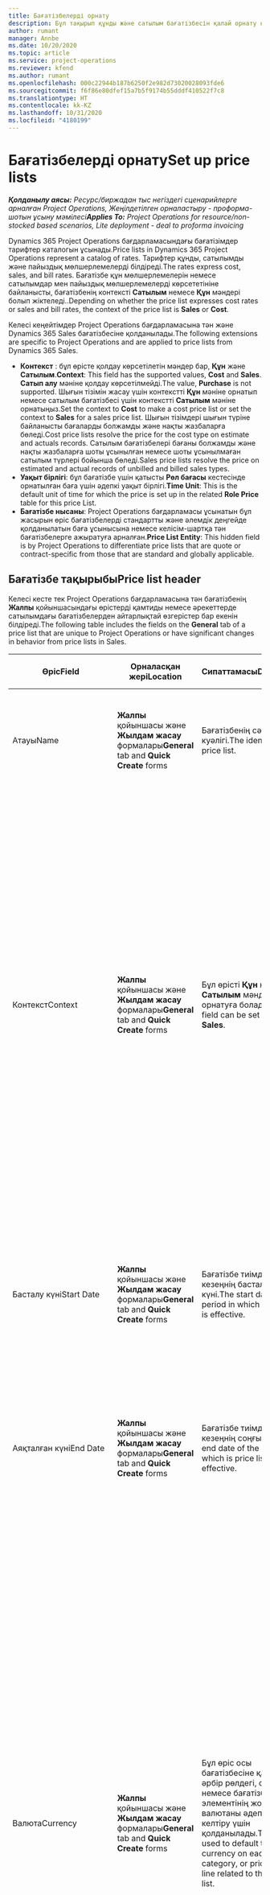 ```yaml
---
title: Бағатізбелерді орнату
description: Бұл тақырып құнды және сатылым бағатізбесін қалай орнату керектігі туралы ақпарат береді.
author: rumant
manager: Annbe
ms.date: 10/20/2020
ms.topic: article
ms.service: project-operations
ms.reviewer: kfend
ms.author: rumant
ms.openlocfilehash: 000c22944b187b6250f2e982d73020028093fde6
ms.sourcegitcommit: f6f86e80dfef15a7b5f9174b55dddf410522f7c8
ms.translationtype: HT
ms.contentlocale: kk-KZ
ms.lasthandoff: 10/31/2020
ms.locfileid: "4180199"
---
```

# <a name="set-up-price-lists"></a><span data-ttu-id="dfb37-103">Бағатізбелерді орнату</span><span class="sxs-lookup"><span data-stu-id="dfb37-103">Set up price lists</span></span>

<span data-ttu-id="dfb37-104">_**Қолданылу аясы:** Ресурс/биржадан тыс негіздегі сценарийлерге арналған Project Operations, Жеңілдетілген орналастыру - проформа-шотын ұсыну мәмілесі_</span><span class="sxs-lookup"><span data-stu-id="dfb37-104">_**Applies To:** Project Operations for resource/non-stocked based scenarios, Lite deployment - deal to proforma invoicing_</span></span>

<span data-ttu-id="dfb37-105">Dynamics 365 Project Operations бағдарламасындағы бағатізімдер тарифтер каталогын ұсынады.</span><span class="sxs-lookup"><span data-stu-id="dfb37-105">Price lists in Dynamics 365 Project Operations represent a catalog of rates.</span></span> <span data-ttu-id="dfb37-106">Тарифтер құнды, сатылымды және пайыздық мөлшерлемелерді білдіреді.</span><span class="sxs-lookup"><span data-stu-id="dfb37-106">The rates express cost, sales, and bill rates.</span></span> <span data-ttu-id="dfb37-107">Бағатізбе құн мөлшерлемелерін немесе сатылымдар мен пайыздық мөлшерлемелерді көрсететініне байланысты, бағатізбенің контексті **Сатылым** немесе **Құн** мәндері болып жіктеледі..</span><span class="sxs-lookup"><span data-stu-id="dfb37-107">Depending on whether the price list expresses cost rates or sales and bill rates, the context of the price list is **Sales** or **Cost**.</span></span>

<span data-ttu-id="dfb37-108">Келесі кеңейтімдер Project Operations бағдарламасына тән және Dynamics 365 Sales бағатізбесіне қолданылады.</span><span class="sxs-lookup"><span data-stu-id="dfb37-108">The following extensions are specific to Project Operations and are applied to price lists from Dynamics 365 Sales.</span></span>

- <span data-ttu-id="dfb37-109">**Контекст** : бұл өрісте қолдау көрсетілетін мәндер бар, **Құн** және **Сатылым**.</span><span class="sxs-lookup"><span data-stu-id="dfb37-109">**Context**: This field has the supported values, **Cost** and **Sales**.</span></span> <span data-ttu-id="dfb37-110">**Сатып алу** мәніне қолдау көрсетілмейді.</span><span class="sxs-lookup"><span data-stu-id="dfb37-110">The value, **Purchase** is not supported.</span></span> <span data-ttu-id="dfb37-111">Шығын тізімін жасау үшін контекстті **Құн** мәніне орнатып немесе сатылым бағатізбесі үшін контекстті **Сатылым** мәніне орнатыңыз.</span><span class="sxs-lookup"><span data-stu-id="dfb37-111">Set the context to **Cost** to make a cost price list or set the context to **Sales** for a sales price list.</span></span> <span data-ttu-id="dfb37-112">Шығын тізімдері шығын түріне байланысты бағаларды болжамды және нақты жазбаларға бөледі.</span><span class="sxs-lookup"><span data-stu-id="dfb37-112">Cost price lists resolve the price for the cost type on estimate and actuals records.</span></span> <span data-ttu-id="dfb37-113">Сатылым бағатізбелері бағаны болжамды және нақты жазбаларға шоты ұсынылған немесе шоты ұсынылмаған сатылым түрлері бойынша бөледі.</span><span class="sxs-lookup"><span data-stu-id="dfb37-113">Sales price lists resolve the price on estimated and actual records of unbilled and billed sales types.</span></span>
- <span data-ttu-id="dfb37-114">**Уақыт бірлігі**: бұл бағатізбе үшін қатысты **Рөл бағасы** кестесінде орнатылған баға үшін әдепкі уақыт бірлігі.</span><span class="sxs-lookup"><span data-stu-id="dfb37-114">**Time Unit**: This is the default unit of time for which the price is set up in the related **Role Price** table for this price List.</span></span>
- <span data-ttu-id="dfb37-115">**Бағатізбе нысаны**: Project Operations бағдарламасы ұсынатын бұл жасырын өріс бағатізбелерді стандартты және әлемдік деңгейде қолданылатын баға ұсынысына немесе келісім-шартқа тән бағатізбелерге ажыратуға арналған.</span><span class="sxs-lookup"><span data-stu-id="dfb37-115">**Price List Entity**: This  hidden field is by Project Operations to differentiate price lists that are quote or contract-specific from those that are standard and globally applicable.</span></span>

## <a name="price-list-header"></a><span data-ttu-id="dfb37-116">Бағатізбе тақырыбы</span><span class="sxs-lookup"><span data-stu-id="dfb37-116">Price list header</span></span>

<span data-ttu-id="dfb37-117">Келесі кесте тек Project Operations бағдарламасына тән бағатізбенің **Жалпы** қойыншасындағы өрістерді қамтиды немесе әрекеттерде сатылымдағы бағатізбелерден айтарлықтай өзгерістер бар екенін білдіреді.</span><span class="sxs-lookup"><span data-stu-id="dfb37-117">The following table includes the fields on the **General** tab of a price list that are unique to Project Operations or have significant changes in behavior from price lists in Sales.</span></span>

| <span data-ttu-id="dfb37-118">Өріс</span><span class="sxs-lookup"><span data-stu-id="dfb37-118">Field</span></span> | <span data-ttu-id="dfb37-119">Орналасқан жері</span><span class="sxs-lookup"><span data-stu-id="dfb37-119">Location</span></span> | <span data-ttu-id="dfb37-120">Сипаттамасы</span><span class="sxs-lookup"><span data-stu-id="dfb37-120">Description</span></span> | <span data-ttu-id="dfb37-121">Төменгі әсер</span><span class="sxs-lookup"><span data-stu-id="dfb37-121">Downstream impact</span></span> |
| --- | --- | --- | --- |
| <span data-ttu-id="dfb37-122">Атауы</span><span class="sxs-lookup"><span data-stu-id="dfb37-122">Name</span></span> | <span data-ttu-id="dfb37-123">**Жалпы** қойыншасы және **Жылдам жасау** формалары</span><span class="sxs-lookup"><span data-stu-id="dfb37-123">**General** tab and **Quick Create** forms</span></span> | <span data-ttu-id="dfb37-124">Бағатізбенің сәйкестік куәлігі.</span><span class="sxs-lookup"><span data-stu-id="dfb37-124">The identity of the price list.</span></span> | <span data-ttu-id="dfb37-125">Бағатізбеде бұл мән барлық тізім беттерінде және ашылмалы опцияларда көрсетілген.</span><span class="sxs-lookup"><span data-stu-id="dfb37-125">The price list is shown with this value on all list pages and drop-down options.</span></span>|
| <span data-ttu-id="dfb37-126">Контекст</span><span class="sxs-lookup"><span data-stu-id="dfb37-126">Context</span></span> | <span data-ttu-id="dfb37-127">**Жалпы** қойыншасы және **Жылдам жасау** формалары</span><span class="sxs-lookup"><span data-stu-id="dfb37-127">**General** tab and **Quick Create** forms</span></span> | <span data-ttu-id="dfb37-128">Бұл өрісті **Құн** немесе **Сатылым** мәндеріне орнатуға болады.</span><span class="sxs-lookup"><span data-stu-id="dfb37-128">This field can be set to **Cost** or **Sales**.</span></span> | <span data-ttu-id="dfb37-129">**Құн** мәніне орнатылған бағатізбе болжамды құн мен нақты құн мәндері үшін бағаны іздеу мақсатында пайдаланылады.</span><span class="sxs-lookup"><span data-stu-id="dfb37-129">A price list set to **Cost** is used to look up the price for cost estimates and cost actuals.</span></span> <span data-ttu-id="dfb37-130">**Сатылым** мәніне орнатылған бағатізбе болжамды сатылым мен сатылымның нақты мәндері үшін бағаны іздеу үшін пайдаланылады.</span><span class="sxs-lookup"><span data-stu-id="dfb37-130">A price list set to **Sales** is used to look up the price for sales estimates and sales actuals.</span></span> <span data-ttu-id="dfb37-131">Тек **Сатылым** күйіне орнатылған контексті бар бағатізбелерді тұтынушылар, баға ұсыныстары немесе келісім-шартқа арналған жоба бағатізбелеріне тіркеуге болады.</span><span class="sxs-lookup"><span data-stu-id="dfb37-131">Only price lists that have the context set to **Sales** can be attached to project price lists for customers, project quotes, and project contracts.</span></span> |
| <span data-ttu-id="dfb37-132">Басталу күні</span><span class="sxs-lookup"><span data-stu-id="dfb37-132">Start Date</span></span> | <span data-ttu-id="dfb37-133">**Жалпы** қойыншасы және **Жылдам жасау** формалары</span><span class="sxs-lookup"><span data-stu-id="dfb37-133">**General** tab and **Quick Create** forms</span></span> | <span data-ttu-id="dfb37-134">Бағатізбе тиімді болатын кезеңнің басталған күні.</span><span class="sxs-lookup"><span data-stu-id="dfb37-134">The start date of the period in which is price list is effective.</span></span> | <span data-ttu-id="dfb37-135">**Аяқталу күні** өрісімен бірге бұл өріс белгілі бір болжамды немесе нақты жолға қандай бағатізбе қолданылатынын анықтау үшін пайдаланылады.</span><span class="sxs-lookup"><span data-stu-id="dfb37-135">With the **End Date** field, this field is used to determine which price list is applicable for a certain estimate or actual line.</span></span> |
| <span data-ttu-id="dfb37-136">Аяқталған күні</span><span class="sxs-lookup"><span data-stu-id="dfb37-136">End Date</span></span> | <span data-ttu-id="dfb37-137">**Жалпы** қойыншасы және **Жылдам жасау** формалары</span><span class="sxs-lookup"><span data-stu-id="dfb37-137">**General** tab and **Quick Create** forms</span></span> | <span data-ttu-id="dfb37-138">Бағатізбе тиімді болатын кезеңнің соңғы күні.</span><span class="sxs-lookup"><span data-stu-id="dfb37-138">The end date of the period in which is price list is effective.</span></span> | <span data-ttu-id="dfb37-139">**Басталу күні** өрісімен бірге бұл өріс белгілі бір болжамды немесе нақты жолға қандай бағатізбе қолданылатынын анықтау үшін пайдаланылады.</span><span class="sxs-lookup"><span data-stu-id="dfb37-139">With the **Start Date** field, this field is used to determine which price list is applicable for a certain estimate or actual line.</span></span> |
| <span data-ttu-id="dfb37-140">Валюта</span><span class="sxs-lookup"><span data-stu-id="dfb37-140">Currency</span></span> | <span data-ttu-id="dfb37-141">**Жалпы** қойыншасы және **Жылдам жасау** формалары</span><span class="sxs-lookup"><span data-stu-id="dfb37-141">**General** tab and **Quick Create** forms</span></span> | <span data-ttu-id="dfb37-142">Бұл өріс осы бағатізбесіне қатысты әрбір рөлдегі, санаттағы немесе бағатізбе элементінің жолындағы валютаны әдепкі мәнге келтіру үшін қолданылады.</span><span class="sxs-lookup"><span data-stu-id="dfb37-142">This field is used to default the currency on each role, category, or price list item line related to this price list.</span></span> | <span data-ttu-id="dfb37-143">**Сатылым** ішінде бағатізбелер, рөлдер, санаттар немесе бағатізбе элементінің жолдарын осы валютадан басқа валютада жасалуы мүмкін емес.</span><span class="sxs-lookup"><span data-stu-id="dfb37-143">On **Sales** price lists, roles, categories, or price list item lines can't be created in any currency other than this currency.</span></span> <span data-ttu-id="dfb37-144">**Құн** бағатізбелерінде сіз кез келген валютада рөлдік баға жолағын жасай аласыз.</span><span class="sxs-lookup"><span data-stu-id="dfb37-144">On **Cost** price lists, you can create a role price line in any currency.</span></span> <span data-ttu-id="dfb37-145">Бұл жерде анықталған валюта әдепкі ретінде қолданылады.</span><span class="sxs-lookup"><span data-stu-id="dfb37-145">The currency defined here is used as a default.</span></span> <span data-ttu-id="dfb37-146">Кез келген валютада жұмыс күшінің құн мөлшерлемесін орнатуға мүмкіндік беру үшін рөл бағаларына қатысты пайдаланушы параметрі осы мәнді қайта анықтай алады.</span><span class="sxs-lookup"><span data-stu-id="dfb37-146">The user setup that is related role prices can override this value to enable labor cost rate setup in any currency.</span></span> <span data-ttu-id="dfb37-147">Санаттардың құн мөлшерлемелері мен бағатізбе элементінің құнын тек осы жерде анықталған валютада орнатуға болады.</span><span class="sxs-lookup"><span data-stu-id="dfb37-147">Category cost rates and price list item costs can be set up only in the currency defined here.</span></span> |
| <span data-ttu-id="dfb37-148">Уақыт бірлігі</span><span class="sxs-lookup"><span data-stu-id="dfb37-148">Time Unit</span></span> | <span data-ttu-id="dfb37-149">**Жалпы** қойыншасы және **Жылдам жасау** формалары</span><span class="sxs-lookup"><span data-stu-id="dfb37-149">**General** tab and **Quick Create** forms</span></span> | <span data-ttu-id="dfb37-150">Бұл өріс осы бағатізбеге қатысты әрбір рөл жолындағы уақыт бірлігін әдепкі мәнге келтіру үшін қолданылады.</span><span class="sxs-lookup"><span data-stu-id="dfb37-150">This field is used to default the time unit on each role line related to this price list.</span></span> | <span data-ttu-id="dfb37-151">Бұл өріс мәні тек тиісті рөл бағасын орнатуда қолданылады.</span><span class="sxs-lookup"><span data-stu-id="dfb37-151">This field value is only used on related role price setup.</span></span> <span data-ttu-id="dfb37-152">**Құн** және **Сатылым** бағатізбелерінде сіз кез келген уақыт бірлігінде рөлдік баға жолағын жасай аласыз.</span><span class="sxs-lookup"><span data-stu-id="dfb37-152">On **Cost** and **Sales** price lists, you can create a role price line in any unit of time.</span></span> <span data-ttu-id="dfb37-153">Бұл жерде анықталған уақыт бірлігі әдепкі ретінде қолданылады.</span><span class="sxs-lookup"><span data-stu-id="dfb37-153">The time unit defined here is used as a default.</span></span> <span data-ttu-id="dfb37-154">Кез келген уақыт бірлігінде жұмыс күшінің құн және пайыздық мөлшерлемесін орнатуға мүмкіндік беру үшін рөл бағаларына қатысты пайдаланушы параметрі осы мәнді қайта анықтай алады.</span><span class="sxs-lookup"><span data-stu-id="dfb37-154">The user setup related role prices can override this value to enable labor cost and bill rate setup in any unit of time.</span></span> |
| <span data-ttu-id="dfb37-155">Сипаттамасы</span><span class="sxs-lookup"><span data-stu-id="dfb37-155">Description</span></span> | <span data-ttu-id="dfb37-156">**Жалпы** қойыншасы және **Жылдам жасау** формалары</span><span class="sxs-lookup"><span data-stu-id="dfb37-156">**General** tab and **Quick Create** forms</span></span> | <span data-ttu-id="dfb37-157">Бұл мәтін өрісі сізге көп жолды бағатізбенің сипаттамасымен қамтамасыз етуге мүмкіндік береді.</span><span class="sxs-lookup"><span data-stu-id="dfb37-157">This text field allows you to provide a multi-line description of the price list.</span></span> | <span data-ttu-id="dfb37-158">Бұл өріс қатысты бағатізбелері бар түрлі нысандарындағы бағатізбедегі **Байланысты** көріністерінде көрсетіледі.</span><span class="sxs-lookup"><span data-stu-id="dfb37-158">This field is shown in the **Associated** views on the price list in various entities that have related price lists.</span></span> |
